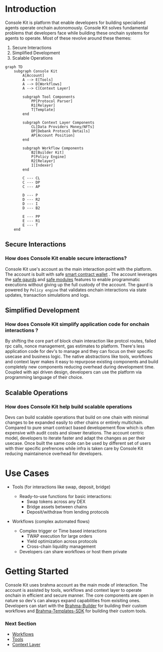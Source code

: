 # Introduction 

Console Kit is platform that enable developers for building specialised agents operate onchain autonomously. Console Kit solves fundamental problems that developers face while building these onchain systems for agents to operate. Most of these revolve around these themes:
1. Secure Interactions
2. Simplified Development
3. Scalable Operations

```mermaid
graph TD
    subgraph Console Kit
        A[Account] 
        A --> E[Tools]
        A --> D[Workflows]
        A --> C[Context Layer]

        subgraph Tool Components
            PP[Protocol Parser]
            R1[Relayer]
            T[Template]
        end
        
        subgraph Context Layer Components
            CL[Data Providers Money/NFTs]
            DP[Debank Protocol Details]
            AP[Account Position]
        end
        
        subgraph Workflow Components
            B2[Builder Kit]
            P[Policy Engine]
            R2[Relayer]
            I[Indexer]
        end
        
        C --- CL
        C --- DP
        C --- AP
        
        D --- P
        D --- R2
        D --- I
        D --- B2

        E --- PP
        E --- R1
        E --- T
    end
```

## Secure Interactions
### How does Console Kit enable secure interactions?
Console Kit use's account as the main interaction point with the platform. The account is built with safe [smart contract wallet](https://safe.global/) . The account leverages the [safe gaurds](https://docs.safe.global/advanced/smart-account-guards) and [safe modules](https://docs.safe.global/advanced/smart-account-modules) features to enable programmatic executions without giving up the full custody of the account. The gaurd is powered by `Policy engine` that validates onchain interactions via state updates, transaction simulations and logs.  

## Simplified Development
### How does Console Kit simplify application code for onchain interactions ?
By shifting the core part of block chain interaction like protcol routes, failed rpc calls, nonce management, gas estimates to platform. There's less application code for dev's to manage and they can focus on their specific usecase and business logic. The native abstractions like tools, workflows and context layer makes it easy to repurpose existing components and build completely new components reducing overhead during development time. 
Coupled with api driven design, developers can use the platform via programming language of their choice. 

## Scalable Operations
### How does Console Kit help build scalable operations
Devs can build scalable operations that build on one chain with minimal changes to be expanded easily to other chains or entirely multichain. Compared to pure smart contract based developement flow which is often expensive with audit costs and slower iterations.  The account centric model, developers to iterate faster and adapt the changes as per their usecase. Once built the same code can be used by different set of users with thier specific prefrences while infra is taken care by Console Kit reducing maintainence overhead for developers.  


# Use Cases
- Tools (for interactions like swap, deposit, bridge)
    - Ready-to-use functions for basic interactions:
        - Swap tokens across any DEX
        - Bridge assets between chains
        - Deposit/withdraw from lending protocols

- Workflows (complex automated flows)
    - Complex trigger or Time based interactions
        - TWAP execution for large orders
        - Yield optimization across protocols
        - Cross-chain liquidity management
    - Developers can share workflows or host them private

# Getting Started
Console Kit uses brahma account as the main mode of interaction. The account is assisted by tools, workflows and context layer to operate onchain in efficient and secure manner. The core components are open in nature so dev's can always expand capabilities from exisiting ones. Developers can start with the [Brahma-Builder](https://github.com/Brahma-fi/brahma-builder) for building their custom workflows and [Brahma-Templates-SDK](https://github.com/Brahma-fi/brahma-templates-sdk) for building their custom tools. 
 
 ### Next Section
- [Workflows](./Workflows.md)
 - [Tools](./Tools.md)
 - [Context Layer](./ContextLayer.md)

